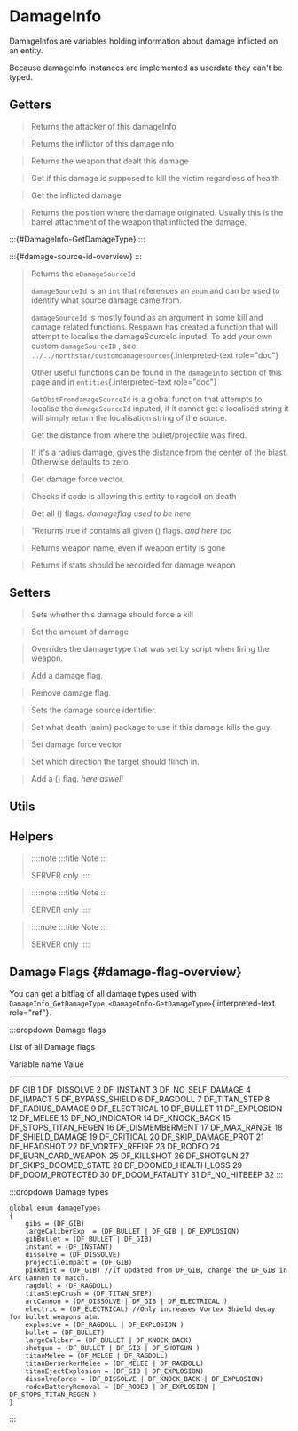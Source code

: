 # DamageInfo

DamageInfos are variables holding information about damage inflicted on
an entity.

Because damageInfo instances are implemented as userdata they can\'t be
typed.

## Getters

> Returns the attacker of this damageInfo

> Returns the inflictor of this damageInfo

> Returns the weapon that dealt this damage

> Get if this damage is supposed to kill the victim regardless of health

> Get the inflicted damage

> Returns the position where the damage originated. Usually this is the
> barrel attachment of the weapon that inflicted the damage.

:::{#DamageInfo-GetDamageType}
:::

:::{#damage-source-id-overview}
:::

> Returns the `eDamageSourceId`
>
> `damageSourceId` is an `int` that references an `enum` and can be used
> to identify what source damage came from.
>
> `damageSourceId` is mostly found as an argument in some kill and
> damage related functions. Respawn has created a function that will
> attempt to localise the damageSourceId inputed. To add your own custom
> `damageSourceID` , see:
> `../../northstar/customdamagesources`{.interpreted-text role="doc"}
>
> Other useful functions can be found in the `damageinfo` section of
> this page and in `entities`{.interpreted-text role="doc"}
>
> `GetObitFromdamageSourceId` is a global function that attempts to
> localise the `damageSourceId` inputed, if it cannot get a localised
> string it will simply return the localisation string of the source.

> Get the distance from where the bullet/projectile was fired.

> If it\'s a radius damage, gives the distance from the center of the
> blast. Otherwise defaults to zero.

> Get damage force vector.

> Checks if code is allowing this entity to ragdoll on death

> Get all () flags. *damageflag used to be here*

> \"Returns true if contains all given () flags. *and here too*

> Returns weapon name, even if weapon entity is gone

> Returns if stats should be recorded for damage weapon

## Setters

> Sets whether this damage should force a kill

> Set the amount of damage

> Overrides the damage type that was set by script when firing the
> weapon.

> Add a damage flag.

> Remove damage flag.

> Sets the damage source identifier.

> Set what death (anim) package to use if this damage kills the guy.

> Set damage force vector

> Set which direction the target should flinch in.

> Add a () flag. *here aswell*

## Utils

## Helpers

> ::::note
> :::title
> Note
> :::
>
> SERVER only
> ::::

> ::::note
> :::title
> Note
> :::
>
> SERVER only
> ::::

> ::::note
> :::title
> Note
> :::
>
> SERVER only
> ::::

## Damage Flags {#damage-flag-overview}

You can get a bitflag of all damage types used with
`DamageInfo_GetDamageType <DamageInfo-GetDamageType>`{.interpreted-text
role="ref"}.

:::dropdown
Damage flags

List of all Damage flags

  Variable name           Value
  ----------------------- -------
  DF_GIB                  1
  DF_DISSOLVE             2
  DF_INSTANT              3
  DF_NO_SELF_DAMAGE       4
  DF_IMPACT               5
  DF_BYPASS_SHIELD        6
  DF_RAGDOLL              7
  DF_TITAN_STEP           8
  DF_RADIUS_DAMAGE        9
  DF_ELECTRICAL           10
  DF_BULLET               11
  DF_EXPLOSION            12
  DF_MELEE                13
  DF_NO_INDICATOR         14
  DF_KNOCK_BACK           15
  DF_STOPS_TITAN_REGEN    16
  DF_DISMEMBERMENT        17
  DF_MAX_RANGE            18
  DF_SHIELD_DAMAGE        19
  DF_CRITICAL             20
  DF_SKIP_DAMAGE_PROT     21
  DF_HEADSHOT             22
  DF_VORTEX_REFIRE        23
  DF_RODEO                24
  DF_BURN_CARD_WEAPON     25
  DF_KILLSHOT             26
  DF_SHOTGUN              27
  DF_SKIPS_DOOMED_STATE   28
  DF_DOOMED_HEALTH_LOSS   29
  DF_DOOM_PROTECTED       30
  DF_DOOM_FATALITY        31
  DF_NO_HITBEEP           32
:::

:::dropdown
Damage types

``` 
global enum damageTypes
{
    gibs = (DF_GIB)
    largeCaliberExp  = (DF_BULLET | DF_GIB | DF_EXPLOSION)
    gibBullet = (DF_BULLET | DF_GIB)
    instant = (DF_INSTANT)
    dissolve = (DF_DISSOLVE)
    projectileImpact = (DF_GIB)
    pinkMist = (DF_GIB) //If updated from DF_GIB, change the DF_GIB in Arc Cannon to match.
    ragdoll = (DF_RAGDOLL)
    titanStepCrush = (DF_TITAN_STEP)
    arcCannon = (DF_DISSOLVE | DF_GIB | DF_ELECTRICAL )
    electric = (DF_ELECTRICAL) //Only increases Vortex Shield decay for bullet weapons atm.
    explosive = (DF_RAGDOLL | DF_EXPLOSION )
    bullet = (DF_BULLET)
    largeCaliber = (DF_BULLET | DF_KNOCK_BACK)
    shotgun = (DF_BULLET | DF_GIB | DF_SHOTGUN )
    titanMelee = (DF_MELEE | DF_RAGDOLL)
    titanBerserkerMelee = (DF_MELEE | DF_RAGDOLL)
    titanEjectExplosion = (DF_GIB | DF_EXPLOSION)
    dissolveForce = (DF_DISSOLVE | DF_KNOCK_BACK | DF_EXPLOSION)
    rodeoBatteryRemoval = (DF_RODEO | DF_EXPLOSION | DF_STOPS_TITAN_REGEN )
}
```
:::
